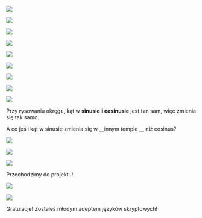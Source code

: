 ![](img/12%20Krzywe%20-%20Gliwice0.png)

![](img/12%20Krzywe%20-%20Gliwice1.jpg)

![](img/12%20Krzywe%20-%20Gliwice2.png)

![](img/12%20Krzywe%20-%20Gliwice3.png)

![](img/12%20Krzywe%20-%20Gliwice4.jpg)

![](img/12%20Krzywe%20-%20Gliwice5.png)

![](img/12%20Krzywe%20-%20Gliwice6.png)

![](img/12%20Krzywe%20-%20Gliwice7.jpg)

![](img/12%20Krzywe%20-%20Gliwice8.gif)

Przy rysowaniu okręgu\, kąt w  __sinusie__  i  __cosinusie__  jest tan sam\, więc zmienia się tak samo\.

A co jeśli kąt w sinusie zmienia się w  __innym tempie __ niż cosinus?

![](img/12%20Krzywe%20-%20Gliwice9.png)

![](img/12%20Krzywe%20-%20Gliwice10.png)

![](img/12%20Krzywe%20-%20Gliwice11.png)

Przechodzimy do projektu\!

![](img/12%20Krzywe%20-%20Gliwice12.png)

![](img/12%20Krzywe%20-%20Gliwice13.jpg)

Gratulacje\! Zostałeś młodym adeptem języków skryptowych\!

